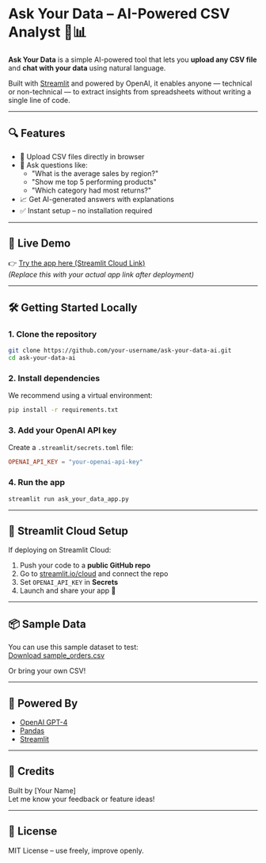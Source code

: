 # Ask Your Data – AI-Powered CSV Analyst 🧠📊

**Ask Your Data** is a simple AI-powered tool that lets you **upload any CSV file** and **chat with your data** using natural language.

Built with [Streamlit](https://streamlit.io) and powered by OpenAI, it enables anyone — technical or non-technical — to extract insights from spreadsheets without writing a single line of code.

---

## 🔍 Features

- 📁 Upload CSV files directly in browser
- 💬 Ask questions like:
  - "What is the average sales by region?"
  - "Show me top 5 performing products"
  - "Which category had most returns?"
- 📈 Get AI-generated answers with explanations
- ✅ Instant setup – no installation required

---

## 🚀 Live Demo

👉 [Try the app here (Streamlit Cloud Link)](https://your-streamlit-app-link.streamlit.app)  
_*(Replace this with your actual app link after deployment)*_

---

## 🛠️ Getting Started Locally

### 1. Clone the repository

```bash
git clone https://github.com/your-username/ask-your-data-ai.git
cd ask-your-data-ai
```

### 2. Install dependencies

We recommend using a virtual environment:

```bash
pip install -r requirements.txt
```

### 3. Add your OpenAI API key

Create a `.streamlit/secrets.toml` file:

```toml
OPENAI_API_KEY = "your-openai-api-key"
```

### 4. Run the app

```bash
streamlit run ask_your_data_app.py
```

---

## 🔐 Streamlit Cloud Setup

If deploying on Streamlit Cloud:
1. Push your code to a **public GitHub repo**
2. Go to [streamlit.io/cloud](https://streamlit.io/cloud) and connect the repo
3. Set `OPENAI_API_KEY` in **Secrets**
4. Launch and share your app 🚀

---

## 📦 Sample Data

You can use this sample dataset to test:  
[Download sample_orders.csv](https://people.sc.fsu.edu/~jburkardt/data/csv/hw_200.csv)

Or bring your own CSV!

---

## 🧠 Powered By

- [OpenAI GPT-4](https://openai.com)
- [Pandas](https://pandas.pydata.org/)
- [Streamlit](https://streamlit.io)

---

## 🙌 Credits

Built by [Your Name]  
Let me know your feedback or feature ideas!

---

## 📄 License

MIT License – use freely, improve openly.